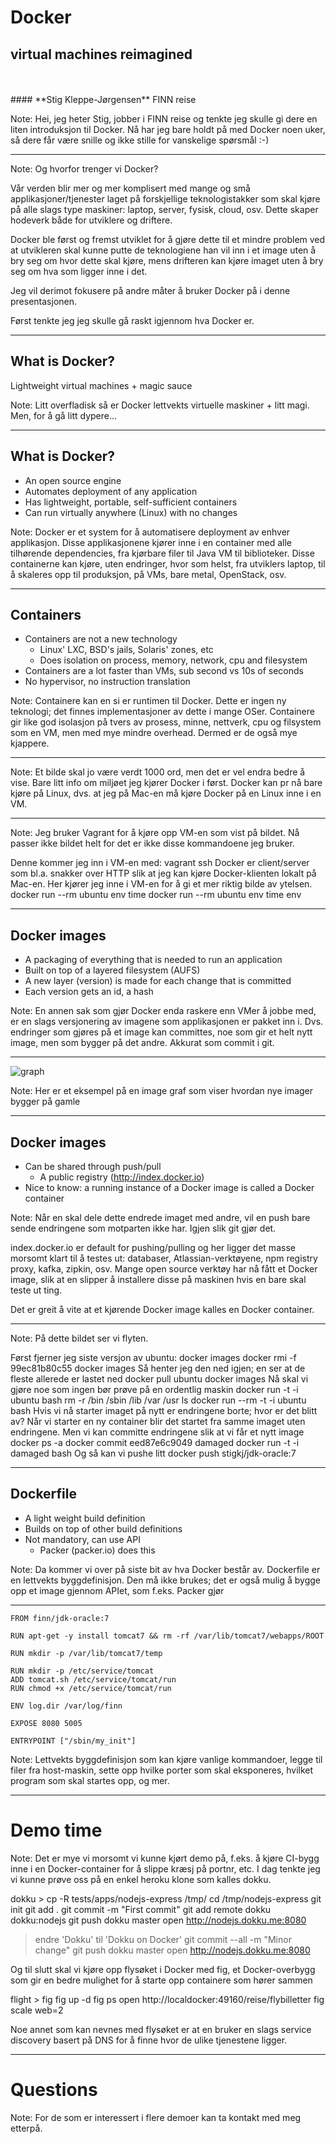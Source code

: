 # Docker
## virtual machines reimagined
<br/>
<br/>
#### **Stig Kleppe-Jørgensen**
FINN reise

Note:
Hei, jeg heter Stig, jobber i FINN reise og tenkte jeg skulle gi dere en liten
introduksjon til Docker. Nå har jeg bare holdt på med Docker noen uker, så dere får
være snille og ikke stille for vanskelige spørsmål :-)

----

<!-- .slide: data-background="img/docker-matrix.jpg" data-background-size="100%" -->

Note:
Og hvorfor trenger vi Docker?

Vår verden blir mer og mer komplisert med mange og små applikasjoner/tjenester laget
på forskjellige teknologistakker som skal kjøre på alle slags type maskiner: laptop,
server, fysisk, cloud, osv. Dette skaper hodeverk både for utviklere og driftere.

Docker ble først og fremst utviklet for å gjøre dette til et mindre problem ved at
utvikleren skal kunne putte de teknologiene han vil inn i et image uten å bry seg
om hvor dette skal kjøre, mens drifteren kan kjøre imaget uten å bry seg om hva
som ligger inne i det.

Jeg vil derimot fokusere på andre måter å bruker Docker på i denne presentasjonen.

Først tenkte jeg jeg skulle gå raskt igjennom hva Docker er.

----

## What is Docker?

Lightweight virtual machines + magic sauce

Note:
Litt overfladisk så er Docker lettvekts virtuelle maskiner + litt magi.
Men, for å gå litt dypere...

----

## What is Docker?

* An open source engine
* Automates deployment of any application
* Has lightweight, portable, self-sufficient containers
* Can run virtually anywhere (Linux) with no changes

Note:
Docker er et system for å automatisere deployment av enhver applikasjon.
Disse applikasjonene kjører inne i en container med alle tilhørende dependencies,
fra kjørbare filer til Java VM til biblioteker.
Disse containerne kan kjøre, uten endringer, hvor som helst, fra utviklers laptop,
til å skaleres opp til produksjon, på VMs, bare metal, OpenStack, osv.

----

## Containers

* Containers are not a new technology
  * Linux' LXC, BSD's jails, Solaris' zones, etc
  * Does isolation on process, memory, network, cpu and filesystem
* Containers are a lot faster than VMs, sub second vs 10s of seconds
* No hypervisor, no instruction translation

Note:
Containere kan en si er runtimen til Docker.
Dette er ingen ny teknologi; det finnes implementasjoner av dette i mange OSer.
Containere gir like god isolasjon på tvers av prosess, minne, nettverk, cpu
og filsystem som en VM, men med mye mindre overhead. Dermed er de også mye kjappere.

----

<!-- .slide: data-background="img/containers-vs-vms.png" data-background-size="100%" -->

Note:
Et bilde skal jo være verdt 1000 ord, men det er vel endra bedre å vise.
Bare litt info om miljøet jeg kjører Docker i først. Docker kan pr nå bare kjøre på Linux,
dvs. at jeg på Mac-en må kjøre Docker på en Linux inne i en VM.

----

<!-- .slide: data-background="img/docker-on-osx.png" data-background-size="100%" -->

Note:
Jeg bruker Vagrant for å kjøre opp VM-en som vist på bildet. Nå passer ikke bildet helt
for det er ikke disse kommandoene jeg bruker.

Denne kommer jeg inn i VM-en med:
 vagrant ssh
Docker er client/server som bl.a. snakker over HTTP slik at jeg kan kjøre Docker-klienten
lokalt på Mac-en. Her kjører jeg inne i VM-en for å gi et mer riktig bilde av ytelsen.
 docker run --rm ubuntu env
 time docker run --rm ubuntu env
 time env

----

## Docker images

* A packaging of everything that is needed to run an application
* Built on top of a layered filesystem (AUFS)
* A new layer (version) is made for each change that is committed
* Each version gets an id, a hash

Note:
En annen sak som gjør Docker enda raskere enn VMer å jobbe med, er en slags versjonering av
imagene som applikasjonen er pakket inn i. Dvs. endringer som gjøres på et image kan
committes, noe som gir et helt nytt image, men som bygger på det andre. Akkurat som commit
i git.

----

![graph](img/docker-graph.gif)

Note:
Her er et eksempel på en image graf som viser hvordan nye imager bygger på gamle

----

## Docker images

* Can be shared through push/pull
  * A public registry (http://index.docker.io)
* Nice to know: a running instance of a Docker image is called a Docker container

Note:
Når en skal dele dette endrede imaget med andre, vil en push bare sende
endringene som motparten ikke har. Igjen slik git gjør det.

index.docker.io er default for pushing/pulling og her ligger det masse morsomt
klart til å testes ut: databaser, Atlassian-verktøyene, npm registry proxy, kafka,
zipkin, osv. Mange open source verktøy har nå fått et Docker image, slik at en slipper
å installere disse på maskinen hvis en bare skal teste ut ting.

Det er greit å vite at et kjørende Docker image kalles en Docker container.

----

<!-- .slide: data-background="img/docker-changes.png" data-background-size="100%" -->

Note:
På dette bildet ser vi flyten.

Først fjerner jeg siste versjon av ubuntu:
 docker images
 docker rmi -f 99ec81b80c55
 docker images
Så henter jeg den ned igjen; en ser at de fleste allerede er lastet ned
 docker pull ubuntu
 docker images
Nå skal vi gjøre noe som ingen bør prøve på en ordentlig maskin
 docker run -t -i ubuntu bash
 rm -r /bin /sbin /lib /var /usr
 ls
 docker run --rm -t -i ubuntu bash
Hvis vi nå starter imaget på nytt er endringene borte; hvor er det blitt av?
Når vi starter en ny container blir det startet fra samme imaget uten endringene.
Men vi kan committe endringene slik at vi får et nytt image
 docker ps -a
 docker commit eed87e6c9049 damaged
 docker run -t -i damaged bash
Og så kan vi pushe litt
 docker push stigkj/jdk-oracle:7

----

## Dockerfile

* A light weight build definition
* Builds on top of other build definitions
* Not mandatory, can use API
  * Packer (packer.io) does this

Note:
Da kommer vi over på siste bit av hva Docker består av. Dockerfile er en
lettvekts byggdefinisjon. Den må ikke brukes; det er også mulig å bygge
opp et image gjennom APIet, som f.eks. Packer gjør

----

```
FROM finn/jdk-oracle:7

RUN apt-get -y install tomcat7 && rm -rf /var/lib/tomcat7/webapps/ROOT

RUN mkdir -p /var/lib/tomcat7/temp

RUN mkdir -p /etc/service/tomcat
ADD tomcat.sh /etc/service/tomcat/run
RUN chmod +x /etc/service/tomcat/run

ENV log.dir /var/log/finn

EXPOSE 8080 5005

ENTRYPOINT ["/sbin/my_init"]
```

Note:
Lettvekts byggdefinisjon som kan kjøre vanlige kommandoer, legge til
filer fra host-maskin, sette opp hvilke porter som skal eksponeres,
hvilket program som skal startes opp, og mer.

----

# Demo time

Note:
Det er mye vi morsomt vi kunne kjørt demo på, f.eks. å kjøre CI-bygg inne
i en Docker-container for å slippe kræsj på portnr, etc. I dag tenkte jeg
vi kunne prøve oss på en enkel heroku klone som kalles dokku.

dokku > cp -R tests/apps/nodejs-express /tmp/
cd /tmp/nodejs-express
git init
git add .
git commit -m "First commit"
git add remote dokku dokku:nodejs
git push dokku master
open http://nodejs.dokku.me:8080
> endre 'Dokku' til 'Dokku on Docker'
git commit --all -m "Minor change"
git push dokku master
open http://nodejs.dokku.me:8080

Og til slutt skal vi kjøre opp flysøket i Docker med fig, et Docker-overbygg
som gir en bedre mulighet for å starte opp containere som hører sammen

flight > fig
fig up -d
fig ps
open http://localdocker:49160/reise/flybilletter
fig scale web=2

Noe annet som kan nevnes med flysøket er at en bruker en slags service discovery
basert på DNS for å finne hvor de ulike tjenestene ligger.

----

# Questions

Note:
For de som er interessert i flere demoer kan ta kontakt med meg etterpå.


